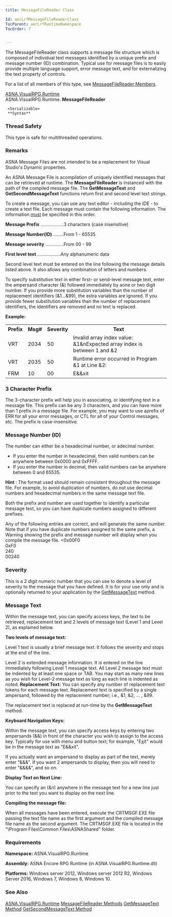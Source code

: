 ```yaml
---
title: MessageFileReader Class

Id: aerLrfMessageFileReaderClass
TocParent: aerLrfRuntimeNamespace
TocOrder: 7


---
```


The MessageFileReader class supports a message file structure which is composed of individual text messages identified by a unique prefix and message number (ID) combination. Typical use for message files is to easily provide multiple language support, error message text, and for externalizing the text property of controls. 

For a list of all members of this type, see [MessageFileReader Members](aerLrfMessageFileReaderMembers.html). 

[ASNA.VisualRPG.Runtime](aerLrfRuntimeNamespace.html) <br /> ASNA.VisualRPG.Runtime. **MessageFileReader** 

```
 <Serializable>
 **Syntax** 
```

### Thread Safety
This type is safe for multithreaded operations.

### Remarks
ASNA Message Files are not intended to be a replacement for Visual Studio's Dynamic properties. 

An ASNA Message File is acompilation of uniquely identified messages that can be retrieved at runtime. The **MessageFileReader** is instanced with the path of the compiled message file. The **GetMessageText** and **GetSecondMessageText** functions return first and second level text strings. 

To create a message, you can use any text editor - including the IDE - to create a text file. Each message must contain the following information. The information <u>must</u> be specified in this order. 

**Message Prefix** ..................3 characters (case insensitive) 

**Message Number(ID)** ........From 1 - 65535 

**Message severity** ..............From 00 - 99 

**First level text** ..................Any alphanumeric data 

Second level text must be entered on the line following the message details listed above. It also allows any combination of letters and numbers. 

To specify substitution text in either first- or send-level message text, enter the ampersand character (&) followed immediately by aone or two digit number. If you provide more substitution variables than the number of replacement identifiers (&1...&99), the extra variables are ignored. If you provide fewer substitution variables than the number of replacement identifiers, the identifiers are removed and no text is replaced. 

**Example:** 
<table>
            <tr><th>Prefix</th><th>Msg#</th><th>Severity</th><th>Text</th></tr>
            <tr>
                <td>VRT</td>
                <td>2034</td>
                <td>50</td>
                <td>
                    Invalid array index value: &1&nExpected array index is between 1 and
                    &2
                </td>
            </tr>
            <tr><td>VRT</td><td>2035</td><td>50</td><td>Runtime error occurred in Program &1 at Line &2: </td></tr>
            <tr><td>FRM</td><td>10</td><td>00</td><td>E&&xit</td></tr>
</table>

### 3 Character Prefix
The 3-character prefix will help you in associating, or identifying text in a message file. This prefix can be any 3 characters, and you can have more than 1 prefix in a message file. For example, you may want to use aprefix of ERR for all your error messages, or CTL for all of your Control messages, etc. The prefix is case-insensitive. 

### Message Number (ID)
The number can either be a hexadecimal number, or adecimal number.

- If you enter the number in hexadecimal, then valid numbers can be anywhere
                between 0x0000 and 0xFFFF.
- If you enter the number in decimal, then valid numbers can be anywhere between
                0 and 65535.

**Hint** : The format used should remain consistent throughout the message file. For example, to avoid duplication of numbers, do not use decimal numbers and hexadecimal numbers in the same message text file. 

Both the prefix and number are used together to identify a particular message text, so you can have duplicate numbers assigned to different prefixes. 

Any of the following entries are correct, and will generate the same number. Note that if you have duplicate numbers assigned to the same prefix, a Warning showing the prefix and message number will display when you compile the message file. 
<0x00F0<br />
            0xF0<br />
            240<br />
            00240

### Severity
This is a 2 digit numeric number that you can use to denote a level of severity to the message that you have defined. It is for your use only and is optionally returned to your application by the [GetMessageText](GetMessageTextMethod.html) method. 

### Message Text
Within the message text, you can specify access keys, the text to be retrieved, replacement text and 2 levels of message text (Level 1 and Level 2), as explained below. 

**Two levels of message text:** 

Level 1 text is usually a brief message text. It follows the severity and stops at the end of the line. 

Level 2 is extended message information. It is entered on the line immediately following Level 1 message text. All Level 2 message text must be indented by at least one space or TAB. You may start as many new lines as you wish for Level-2 message text as long as each line is indented as noted. 
**Replacement Text:**  You can specify any number of replacement text tokens
        for each message text. Replacement text is specified by a single ampersand,
        followed by the replacement number; i.e., &1, &2, … , &99.

The replacement text is replaced at run-time by the **GetMessageText** method. <p /> **Keyboard Navigation Keys:** <p /> Within the message text, you can specify access keys by entering two ampersands (&&) in front of the character you wish to assign to the access key. Typically for use with menu and button text; for example, "E<u>x</u>it" would be in the message text as "E&&xit". <p /> If you actually want an ampersand to display as part of the text, merely enter "&&&". If you want 2 ampersands to display, then you will need to enter "&&&&", and so on. <p /> **Display Text on Next Line:** <p> You can specify an (&n) anywhere in the message text for a new line just prior to the text you want to display on the next line. 

**Compiling the message file:** 

When all messages have been entered, execute the CRTMSGF.EXE file passing the text file name as the first argument and the compiled message file name as the second argument. The CRTMSGF.EXE file is located in the "\Program Files\Common Files\ASNAShared" folder. 

### Requirements
**Namespace:** ASNA.VisualRPG.Runtime

**Assembly:** ASNA Encore RPG Runtime (in ASNA.VisualRPG.Runtime.dll) 

**Platforms:** Windows server 2012, Windows server 2012 R2, Windows Server 2016, Windows 7, Windows 8, Windows 10. 

### See Also
[ASNA.VisualRPG.Runtime](aerLrfRuntimeNamespace.html)
[MessageFileReader Methods](aerLrfMessageFileReaderMethodsMain.html)
[GetMessageText Method](GetMessageTextMethod.html)
[GetSecondMessageText Method](GetSecondMessageTextMethod.html) 
